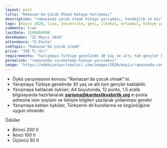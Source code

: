 ```yaml
---
layout: post
title: "Ramazan'da Çocuk Olmak Hikaye Yarışması"
description: "ramazanda çocuk olmak hikaye yarışması, kardeşlik ve birlik derneği"
tags: [mayıs 2020, lise, üniversite, genç, ilkokul, ortaokul, hikaye yarışması]
comments: true
lastDate: 1590094800    
dateHuman: "22 Mayıs 2020"
attendance: "E-Posta"
comTopic: "Ramazan'da çocuk olmak"
price: "350 TL'dir"
requirements: "Yarışmaya Türkiye genelinde 30 yaş ve altı tüm gençler katılabilir"
permalink: "ramazanda-cocukolmak-hikaye-yarismasi"
image: "https://edebiyatyarismalari.com/images/2020/mayis/ramazanda-cocuk-olmak-hikaye-yarismasi.jpg"
---
```


- Öykü yarışmasının konusu "Ramazan'da çocuk olmak” tır.
- Yarışmaya Türkiye genelinde 30 yaş ve altı tüm gençler katılabilir.
- Yarışmaya katılacak öyküer; A4 boyutunda, 12 punto, 1.5 aralık bilgisayarda hazırlanarak **yarisma@kardeslikvebirlik.org** e-posta adresine isim soyisim ve iletişim bilgileri yazılarak yollanması gerekir
- Yarışmaya katılan öyküler, Türkçenin dil kurallarına ve özgünlüğüne uygun olmalıdır.

Ödüller
- Birinci 200 tl 
- İkinci 100 tl 
- Üçüncü 50 tl
